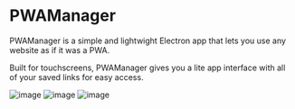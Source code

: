 # PWAManager
PWAManager is a simple and lightwight Electron app that lets you use any website as if it was a PWA.

Built for touchscreens, PWAManager gives you a lite app interface with all of your saved links for easy access.

![image](https://github.com/shyguy1412/PWAManager/assets/26806429/79191fb3-bdb9-4cc3-a6be-f6271862a77a)
![image](https://github.com/shyguy1412/PWAManager/assets/26806429/405c8994-d549-431a-a873-6f87dc6c3d85)
![image](https://github.com/shyguy1412/PWAManager/assets/26806429/0c8def1a-e9f8-48e0-aa93-8cc3487f86d2)
